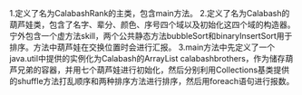 1.定义了名为CalabashRank的主类，包含main方法。
2.定义了名为Calabash的葫芦娃类，包含了名字、辈分、颜色、序号四个域以及初始化这四个域的构造器。宁外包含一个虚方法skill，两个公共静态方法bubbleSort和binaryInsertSort用于排序。方法中葫芦娃在交换位置时会进行汇报。
3.main方法中先定义了一个java.util中提供的实例化为Calabash的ArrayList calabashbrothers，作为储存葫芦兄弟的容器，并用七个葫芦娃进行初始化，然后分别利用Collections基类提供的shuffle方法打乱顺序和两种排序方法进行排序，然后用foreach语句进行报数。